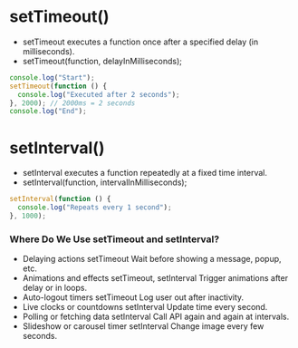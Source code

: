 # setTimeout()
- setTimeout executes a function once after a specified delay (in milliseconds).
- setTimeout(function, delayInMilliseconds);
```javascript
console.log("Start");
setTimeout(function () {
  console.log("Executed after 2 seconds");
}, 2000); // 2000ms = 2 seconds
console.log("End");
```

# setInterval()
- setInterval executes a function repeatedly at a fixed time interval.
- setInterval(function, intervalInMilliseconds);

```javascript
setInterval(function () {
  console.log("Repeats every 1 second");
}, 1000);
```

### Where Do We Use setTimeout and setInterval?
- Delaying actions	setTimeout	Wait before showing a message, popup, etc.
- Animations and effects	setTimeout, setInterval	Trigger animations after delay or in loops.
- Auto-logout timers	setTimeout	Log user out after inactivity.
- Live clocks or countdowns	setInterval	Update time every second.
- Polling or fetching data	setInterval	Call API again and again at intervals.
- Slideshow or carousel timer	setInterval	Change image every few seconds.
